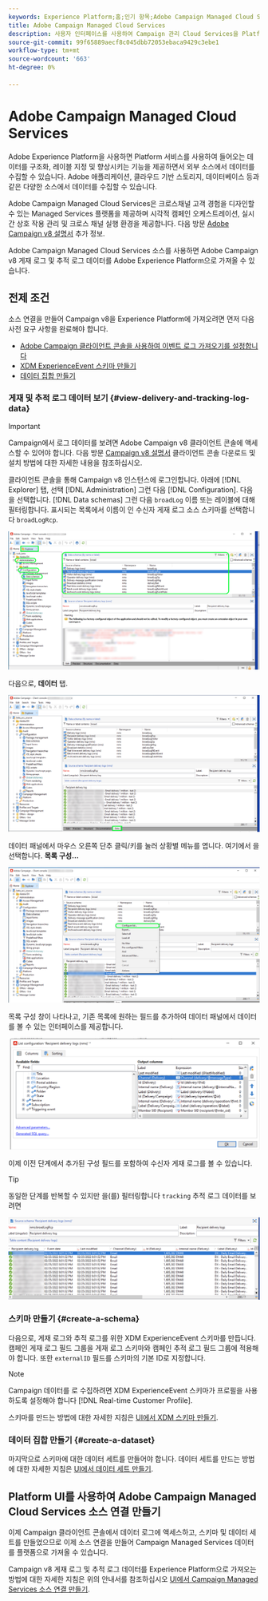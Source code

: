 ```yaml
---
keywords: Experience Platform;홈;인기 항목;Adobe Campaign Managed Cloud Services;캠페인;캠페인 관리 서비스
title: Adobe Campaign Managed Cloud Services
description: 사용자 인터페이스를 사용하여 Campaign 관리 Cloud Services을 Platform에 연결하는 방법을 알아봅니다
source-git-commit: 99f65889aecf8c045dbb72053ebaca9429c3ebe1
workflow-type: tm+mt
source-wordcount: '663'
ht-degree: 0%

---
```


# Adobe Campaign Managed Cloud Services

Adobe Experience Platform을 사용하면 Platform 서비스를 사용하여 들어오는 데이터를 구조화, 레이블 지정 및 향상시키는 기능을 제공하면서 외부 소스에서 데이터를 수집할 수 있습니다. Adobe 애플리케이션, 클라우드 기반 스토리지, 데이터베이스 등과 같은 다양한 소스에서 데이터를 수집할 수 있습니다.

Adobe Campaign Managed Cloud Services은 크로스채널 고객 경험을 디자인할 수 있는 Managed Services 플랫폼을 제공하며 시각적 캠페인 오케스트레이션, 실시간 상호 작용 관리 및 크로스 채널 실행 환경을 제공합니다. 다음 방문 [Adobe Campaign v8 설명서](https://experienceleague.adobe.com/docs/campaign/campaign-v8/campaign-home.html?lang=en) 추가 정보.

Adobe Campaign Managed Cloud Services 소스를 사용하면 Adobe Campaign v8 게재 로그 및 추적 로그 데이터를 Adobe Experience Platform으로 가져올 수 있습니다.

## 전제 조건

소스 연결을 만들어 Campaign v8을 Experience Platform에 가져오려면 먼저 다음 사전 요구 사항을 완료해야 합니다.

* [Adobe Campaign 클라이언트 콘솔을 사용하여 이벤트 로그 가져오기를 설정합니다](#view-delivery-and-tracking-log-data)
* [XDM ExperienceEvent 스키마 만들기](#create-a-schema)
* [데이터 집합 만들기](#create-a-dataset)

### 게재 및 추적 로그 데이터 보기 {#view-delivery-and-tracking-log-data}

>[!IMPORTANT]
>
>Campaign에서 로그 데이터를 보려면 Adobe Campaign v8 클라이언트 콘솔에 액세스할 수 있어야 합니다. 다음 방문 [Campaign v8 설명서](https://experienceleague.adobe.com/docs/campaign/campaign-v8/deploy/connect.html?lang=en) 클라이언트 콘솔 다운로드 및 설치 방법에 대한 자세한 내용을 참조하십시오.

클라이언트 콘솔을 통해 Campaign v8 인스턴스에 로그인합니다. 아래에 [!DNL Explorer] 탭, 선택 [!DNL Administration] 그런 다음 [!DNL Configuration]. 다음 을 선택합니다. [!DNL Data schemas] 그런 다음 `broadLog` 이름 또는 레이블에 대해 필터링합니다. 표시되는 목록에서 이름이 인 수신자 게재 로그 소스 스키마를 선택합니다 `broadLogRcp`.

![탐색기 탭이 선택된 Adobe Campaign v8 클라이언트 콘솔에서는 관리, 구성 및 데이터 스키마 노드가 확장되고 필터링이 &quot;광범위한&quot;으로 설정됩니다.](./images/campaign/explorer.png)

다음으로, **데이터** 탭.

![데이터 탭이 선택된 Adobe Campaign v8 클라이언트 콘솔입니다.](./images/campaign/data.png)

데이터 패널에서 마우스 오른쪽 단추 클릭/키를 눌러 상황별 메뉴를 엽니다. 여기에서 을 선택합니다. **목록 구성...**

![상황별 메뉴가 열리고 목록 구성 옵션이 선택된 Adobe Campaign v8 클라이언트 콘솔입니다.](./images/campaign/configure.png)

목록 구성 창이 나타나고, 기존 목록에 원하는 필드를 추가하여 데이터 패널에서 데이터를 볼 수 있는 인터페이스를 제공합니다.

![보기 위해 추가할 수 있는 수신자 게재 로그에 대한 구성 목록입니다.](./images/campaign/list-configuration.png)

이제 이전 단계에서 추가된 구성 필드를 포함하여 수신자 게재 로그를 볼 수 있습니다.

>[!TIP]
>
>동일한 단계를 반복할 수 있지만 을(를) 필터링합니다 `tracking` 추적 로그 데이터를 보려면

![마지막으로 수정된 이름, 게재 채널, 내부 게재 이름 및 레이블에 대한 정보가 포함된 수신자 게재 로그가 표시됩니다.](./images/campaign/recipient-delivery-logs.png)

### 스키마 만들기 {#create-a-schema}

다음으로, 게재 로그와 추적 로그를 위한 XDM ExperienceEvent 스키마를 만듭니다. 캠페인 게재 로그 필드 그룹을 게재 로그 스키마와 캠페인 추적 로그 필드 그룹에 적용해야 합니다. 또한 `externalID` 필드를 스키마의 기본 ID로 지정합니다.

>[!NOTE]
>
>Campaign 데이터를 로 수집하려면 XDM ExperienceEvent 스키마가 프로필을 사용하도록 설정해야 합니다 [!DNL Real-time Customer Profile].

스키마를 만드는 방법에 대한 자세한 지침은 [UI에서 XDM 스키마 만들기](../../../xdm/tutorials/create-schema-ui.md).

### 데이터 집합 만들기 {#create-a-dataset}

마지막으로 스키마에 대한 데이터 세트를 만들어야 합니다. 데이터 세트를 만드는 방법에 대한 자세한 지침은 [UI에서 데이터 세트 만들기](../../../catalog/datasets/user-guide.md).

## Platform UI를 사용하여 Adobe Campaign Managed Cloud Services 소스 연결 만들기

이제 Campaign 클라이언트 콘솔에서 데이터 로그에 액세스하고, 스키마 및 데이터 세트를 만들었으므로 이제 소스 연결을 만들어 Campaign Managed Services 데이터를 플랫폼으로 가져올 수 있습니다.

Campaign v8 게재 로그 및 추적 로그 데이터를 Experience Platform으로 가져오는 방법에 대한 자세한 지침은 위의 안내서를 참조하십시오 [UI에서 Campaign Managed Services 소스 연결 만들기](../../tutorials/ui/create/adobe-applications/campaign.md).